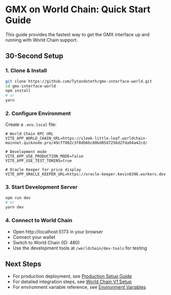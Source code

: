 # GMX on World Chain: Quick Start Guide

This guide provides the fastest way to get the GMX interface up and running with World Chain support.

## 30-Second Setup

### 1. Clone & Install

```bash
git clone https://github.com/Tytandoteth/gmx-interface-world.git
cd gmx-interface-world
npm install
# or
yarn
```

### 2. Configure Environment

Create a `.env.local` file:

```env
# World Chain RPC URL
VITE_APP_WORLD_CHAIN_URL=https://sleek-little-leaf.worldchain-mainnet.quiknode.pro/49cff082c3f8db6bc60bd05d7256d2fda94a42cd/

# Development mode
VITE_APP_USE_PRODUCTION_MODE=false
VITE_APP_USE_TEST_TOKENS=true

# Oracle Keeper for price display
VITE_APP_ORACLE_KEEPER_URL=https://oracle-keeper.kevin8396.workers.dev
```

### 3. Start Development Server

```bash
npm run dev
# or
yarn dev
```

### 4. Connect to World Chain

- Open http://localhost:5173 in your browser
- Connect your wallet
- Switch to World Chain (ID: 480)
- Use the development tools at `/worldchain/dev-tools` for testing

## Next Steps

- For production deployment, see [Production Setup Guide](../PRODUCTION_SETUP.md)
- For detailed integration steps, see [World Chain V1 Setup](./WORLDCHAIN_V1_SETUP.md)
- For environment variable reference, see [Environment Variables](./ENVIRONMENT_VARIABLES.md)
